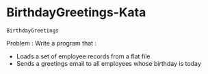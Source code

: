 # BirthdayGreetings-Kata

``BirthdayGreetings``

Problem : Write a program that :

- Loads a set of employee records from a flat file
- Sends a greetings email to all employees whose birthday is today
